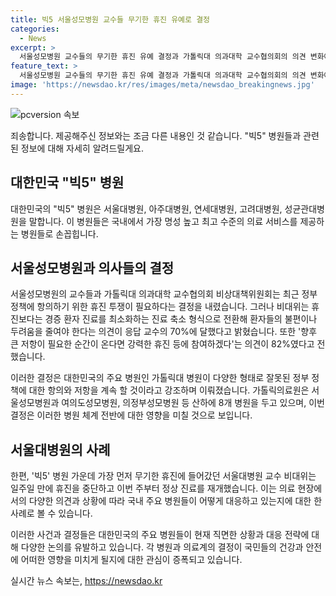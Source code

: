 ```yaml
---
title: 빅5 서울성모병원 교수들 무기한 휴진 유예로 결정
categories:
  - News
excerpt: >
  서울성모병원 교수들의 무기한 휴진 유예 결정과 가톨릭대 의과대학 교수협의회의 의견 변화에 대해 소개합니다. 교수들은 정부 정책에 대한 항의는 유지하면서도 진료 축소 형식으로 환자들의 불편을 최소화하고자 하는 의견을 갖고 있다고 밝혔습니다. 향후 강력한 휴진 등에 참여 의사를 밝힌 교수들의 비율도 높았으며, 가톨릭의료원은 잘못된 정부 정책에 대한 항의와 저항을 계속할 것을 강조했습니다.
feature_text: >
  서울성모병원 교수들의 무기한 휴진 유예 결정과 가톨릭대 의과대학 교수협의회의 의견 변화에 대해 소개합니다. 교수들은 정부 정책에 대한 항의는 유지하면서도 진료 축소 형식으로 환자들의 불편을 최소화하고자 하는 의견을 갖고 있다고 밝혔습니다. 향후 강력한 휴진 등에 참여 의사를 밝힌 교수들의 비율도 높았으며, 가톨릭의료원은 잘못된 정부 정책에 대한 항의와 저항을 계속할 것을 강조했습니다.
image: 'https://newsdao.kr/res/images/meta/newsdao_breakingnews.jpg'
---
```


<p><img src="https://newsdao.kr/res/images/meta/newsdao_breakingnews.jpg" alt="pcversion 속보" /></p>

<p>죄송합니다. 제공해주신 정보와는 조금 다른 내용인 것 같습니다. "빅5" 병원들과 관련된 정보에 대해 자세히 알려드릴게요.</p>

<h2 data-ke-size="size26">대한민국 "빅5" 병원</h2>

<p>대한민국의 "빅5" 병원은 서울대병원, 아주대병원, 연세대병원, 고려대병원, 성균관대병원을 말합니다. 이 병원들은 국내에서 가장 명성 높고 최고 수준의 의료 서비스를 제공하는 병원들로 손꼽힙니다.</p>

<h2 data-ke-size="size26">서울성모병원과 의사들의 결정</h2>

<p>서울성모병원의 교수들과 가톨릭대 의과대학 교수협의회 비상대책위원회는 최근 정부 정책에 항의하기 위한 휴진 투쟁이 필요하다는 결정을 내렸습니다. 그러나 비대위는 휴진보다는 경증 환자 진료를 최소화하는 진료 축소 형식으로 전환해 환자들의 불편이나 두려움을 줄여야 한다는 의견이 응답 교수의 70%에 달했다고 밝혔습니다. 또한 '향후 큰 저항이 필요한 순간이 온다면 강력한 휴진 등에 참여하겠다'는 의견이 82%였다고 전했습니다.</p>

<p>이러한 결정은 대한민국의 주요 병원인 가톨릭대 병원이 다양한 형태로 잘못된 정부 정책에 대한 항의와 저항을 계속 할 것이라고 강조하며 이뤄졌습니다. 가톨릭의료원은 서울성모병원과 여의도성모병원, 의정부성모병원 등 산하에 8개 병원을 두고 있으며, 이번 결정은 이러한 병원 체계 전반에 대한 영향을 미칠 것으로 보입니다.</p>

<h2 data-ke-size="size26">서울대병원의 사례</h2>

<p>한편, '빅5' 병원 가운데 가장 먼저 무기한 휴진에 들어갔던 서울대병원 교수 비대위는 일주일 만에 휴진을 중단하고 이번 주부터 정상 진료를 재개했습니다. 이는 의료 현장에서의 다양한 의견과 상황에 따라 국내 주요 병원들이 어떻게 대응하고 있는지에 대한 한 사례로 볼 수 있습니다.</p>

<p>이러한 사건과 결정들은 대한민국의 주요 병원들이 현재 직면한 상황과 대응 전략에 대해 다양한 논의를 유발하고 있습니다. 각 병원과 의료계의 결정이 국민들의 건강과 안전에 어떠한 영향을 미치게 될지에 대한 관심이 증폭되고 있습니다.</p>
실시간 뉴스 속보는, <a href="https://newsdao.kr" rel="dofollow">https://newsdao.kr</a>


